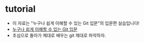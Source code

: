 # tutorial
* 이 자료는 "누구나 쉽게 이해할 수 있는 Git 입문"의 입문편 실습입니다!
* [누구나 쉽게 이해할 수 있는 Git 입문](https://backlog.com/git-tutorial/kr/)
* 초심으로 돌아가 제대로 배우는 git 제대로 파악하자.

#
